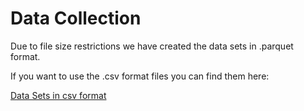 # Data Collection
Due to file size restrictions we have created the data sets in .parquet format.  
  
If you want to use the .csv format files you can find them here:  
  
[Data Sets in csv format]('https://drive.google.com/drive/folders/1-760Qf36QCfDtSjvpK8JIeVAKKfB8y4a?usp=share_link')